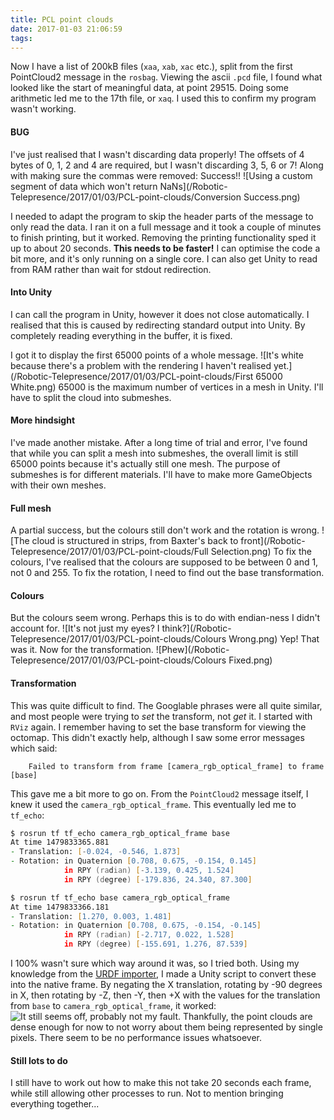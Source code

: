 ```yaml
---
title: PCL point clouds
date: 2017-01-03 21:06:59
tags:
---
```

Now I have a list of 200kB files (`xaa`, `xab`, `xac` etc.), split from the first PointCloud2 message in the `rosbag`.
Viewing the ascii `.pcd` file, I found what looked like the start of meaningful data, at point 29515.
Doing some arithmetic led me to the 17th file, or `xaq`.
I used this to confirm my program wasn't working.

#### BUG
I've just realised that I wasn't discarding data properly!
The offsets of 4 bytes of 0, 1, 2 and 4 are required, but I wasn't discarding 3, 5, 6 or 7!
Along with making sure the commas were removed: Success!!
![Using a custom segment of data which won't return NaNs](/Robotic-Telepresence/2017/01/03/PCL-point-clouds/Conversion Success.png)

I needed to adapt the program to skip the header parts of the message to only read the data.
I ran it on a full message and it took a couple of minutes to finish printing, but it worked.
Removing the printing functionality sped it up to about 20 seconds.
**This needs to be faster!**
I can optimise the code a bit more, and it's only running on a single core.
I can also get Unity to read from RAM rather than wait for stdout redirection.

#### Into Unity
I can call the program in Unity, however it does not close automatically.
I realised that this is caused by redirecting standard output into Unity.
By completely reading everything in the buffer, it is fixed.

I got it to display the first 65000 points of a whole message.
![It's white because there's a problem with the rendering I haven't realised yet.](/Robotic-Telepresence/2017/01/03/PCL-point-clouds/First 65000 White.png)
65000 is the maximum number of vertices in a mesh in Unity.
I'll have to split the cloud into submeshes.

#### More hindsight
I've made another mistake. After a long time of trial and error, I've found that while you can split a mesh into submeshes, the overall limit is still 65000 points because it's actually still one mesh.
The purpose of submeshes is for different materials.
I'll have to make more GameObjects with their own meshes.

#### Full mesh
A partial success, but the colours still don't work and the rotation is wrong.
![The cloud is structured in strips, from Baxter's back to front](/Robotic-Telepresence/2017/01/03/PCL-point-clouds/Full Selection.png)
To fix the colours, I've realised that the colours are supposed to be between 0 and 1, not 0 and 255.
To fix the rotation, I need to find out the base transformation.

#### Colours
But the colours seem wrong.
Perhaps this is to do with endian-ness I didn't account for.
![It's not just my eyes? I think?](/Robotic-Telepresence/2017/01/03/PCL-point-clouds/Colours Wrong.png)
Yep! That was it. Now for the transformation.
![Phew](/Robotic-Telepresence/2017/01/03/PCL-point-clouds/Colours Fixed.png)

#### Transformation
This was quite difficult to find.
The Googlable phrases were all quite similar, and most people were trying to _set_ the transform, not _get_ it.
I started with `RViz` again. I remember having to set the base transform for viewing the octomap.
This didn't exactly help, although I saw some error messages which said:
```none In RViz
	Failed to transform from frame [camera_rgb_optical_frame] to frame [base]
```
This gave me a bit more to go on. From the `PointCloud2` message itself, I knew it used the `camera_rgb_optical_frame`.
This eventually led me to `tf_echo`:
```zsh Command line
$ rosrun tf tf_echo camera_rgb_optical_frame base
At time 1479833365.881
- Translation: [-0.024, -0.546, 1.873]
- Rotation: in Quaternion [0.708, 0.675, -0.154, 0.145]
            in RPY (radian) [-3.139, 0.425, 1.524]
            in RPY (degree) [-179.836, 24.340, 87.300]

$ rosrun tf tf_echo base camera_rgb_optical_frame
At time 1479833366.181
- Translation: [1.270, 0.003, 1.481]
- Rotation: in Quaternion [0.708, 0.675, -0.154, -0.145]
            in RPY (radian) [-2.717, 0.022, 1.528]
            in RPY (degree) [-155.691, 1.276, 87.539]
```
I 100% wasn't sure which way around it was, so I tried both.
Using my knowledge from the [URDF importer](/Robotic-Telepresence/2016/11/14/URDF-importer/), I made a Unity script to convert these into the native frame.
By negating the X translation, rotating by -90 degrees in X, then rotating by -Z, then -Y, then +X with the values for the translation from `base` to `camera_rgb_optical_frame`, it worked:
![It still seems off, probably not my fault.](/Robotic-Telepresence/2017/01/03/PCL-point-clouds/Complete.png)
Thankfully, the point clouds are dense enough for now to not worry about them being represented by single pixels.
There seem to be no performance issues whatsoever.

#### Still lots to do
I still have to work out how to make this not take 20 seconds each frame, while still allowing other processes to run.
Not to mention bringing everything together...

